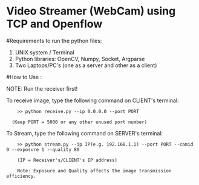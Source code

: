 # Video Streamer (WebCam) using TCP and Openflow

#Requirements to run the python files:

1) UNIX system / Terminal
2) Python libraries: OpenCV, Numpy, Socket, Argparse
3) Two Laptops/PC's (one as a server and other as a client)

#How to Use :

NOTE: Run the receiver first!

To receive image, type the following command on CLIENT's terminal:

        >> python receive.py --ip 0.0.0.0 --port PORT 
                 
      (Keep PORT = 5000 or any other unused port number)


To Stream, type the following command on SERVER's terminal:

        >> python stream.py --ip IP(e.g. 192.168.1.1) --port PORT --camid 0 --exposure 1 --quality 80
          
        (IP = Receiver's/CLIENT's IP address)
   
        Note: Exposure and Quality affects the image transmission efficiency.
        
